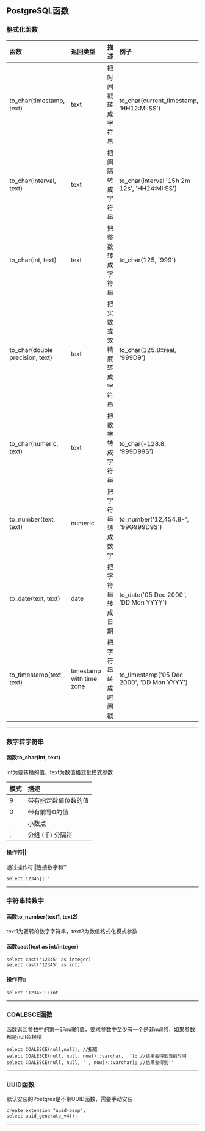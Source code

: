 ## PostgreSQL函数

### 格式化函数
函数|返回类型|描述|例子
:--|:--|:--|:--
to_char(timestamp, text)|text|把时间戳转成字符串|to_char(current_timestamp, 'HH12:MI:SS')
to_char(interval, text)|text|把间隔转成字符串|to_char(interval '15h 2m 12s', 'HH24:MI:SS')
to_char(int, text)|text|把整数转成字符串|to_char(125, '999')
to_char(double precision, text)|text|把实数或双精度转成字符串|to_char(125.8::real, '999D9')
to_char(numeric, text)|text|把数字转成字符串|to_char(-128.8, '999D99S')
to_number(text, text)|numeric|把字符串转成数字|to_number('12,454.8-', '99G999D9S')
to_date(text, text)|date|把字符串转成日期|to_date('05 Dec 2000', 'DD Mon YYYY')
to_timestamp(text, text)|timestamp with time zone|把字符串转成时间戳|to_timestamp('05 Dec 2000', 'DD Mon YYYY')

***

### 数字转字符串
#### 函数to_char(int, text)
int为要转换的值，text为数值格式化模式参数

模式|描述
:--|:--
9|带有指定数值位数的值
0|带有前导0的值
.|小数点
,|分组 (千) 分隔符

#### 操作符||
通过操作符||连接数字和''
```
select 12345||''
```
***

### 字符串转数字
#### 函数to_number(text1, text2)
text1为要转的数字字符串，text2为数值格式化模式参数
#### 函数cast(text as int/integer)
```
select cast('12345' as integer)
select cast('12345' as int)
```
#### 操作符::
```
select '12345'::int
```
***

### COALESCE函数
函数返回参数中的第一非null的值，要求参数中至少有一个是非null的，如果参数都是null会报错
```
select COALESCE(null,null); //报错
select COALESCE(null, null, now()::varchar, ''); //结果会得到当前时间
select COALESCE(null, null, '', now()::varchar); //结果会得到''
```
***

### UUID函数
默认安装的Postgres是不带UUID函数，需要手动安装
```
create extension "uuid-ossp";
select uuid_generate_v4();
```
***
